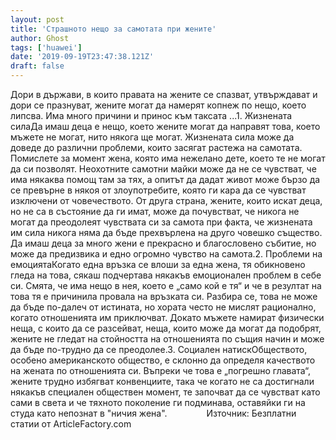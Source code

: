 ```yaml
---
layout: post
title: 'Страшното нещо за самотата при жените'
author: Ghost
tags: ['huawei']
date: '2019-09-19T23:47:38.121Z'
draft: false
---
```


Дори в държави, в които правата на жените се спазват, утвърждават и дори се празнуват, жените могат да намерят копнеж по нещо, което липсва. Има много причини и принос към таксата ...1. Жизнената силаДа имаш деца е нещо, което жените могат да направят това, което мъжете не могат, нито някога ще могат. Жизнената сила може да доведе до различни проблеми, които засягат растежа на самотата. Помислете за момент жена, която има нежелано дете, което те не могат да си позволят. Неохотните самотни майки може да не се чувстват, че има някаква помощ там за тях, а опитът да дадат живот може бързо да се превърне в някоя от злоупотребите, която ги кара да се чувстват изключени от човечеството. От друга страна, жените, които искат деца, но не са в състояние да ги имат, може да почувстват, че никога не могат да преодолеят чувствата си за самота при факта, че жизнената им сила никога няма да бъде прехвърлена на друго човешко същество. Да имаш деца за много жени е прекрасно и благословено събитие, но може да предизвика и едно огромно чувство на самота.2. Проблеми на емоциятаКогато една връзка се влоши за една жена, тя обикновено гледа на това, сякаш подчертава някакъв емоционален проблем в себе си. Смята, че има нещо в нея, което е „само кой е тя“ и че в резултат на това тя е причинила провала на връзката си. Разбира се, това не може да бъде по-далеч от истината, но хората често не мислят рационално, когато отношенията им приключват. Докато мъжете намират физически неща, с които да се разсейват, неща, които може да могат да подобрят, жените не гледат на стойността на отношенията по същия начин и може да бъде по-трудно да се преодолее.3. Социален натискОбществото, особено американското общество, е склонно да определя качеството на жената по отношенията си. Въпреки че това е „погрешно главата“, жените трудно избягват конвенциите, така че когато не са достигнали някакъв специален обществен момент, те започват да се чувстват като сами в света и че тяхното поколение ги подминава, оставяйки ги на студа като непознат в "ничия жена".                Източник: Безплатни статии от ArticleFactory.com
